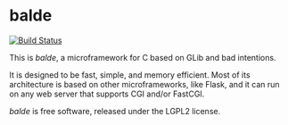 balde
=====

[![Build Status](https://travis-ci.org/rafaelmartins/balde.png)](https://travis-ci.org/rafaelmartins/balde)

This is *balde*, a microframework for C based on GLib and bad intentions.

It is designed to be fast, simple, and memory efficient. Most of its architecture is based on other microframeworks, like Flask, and it can run on any web server that supports CGI and/or FastCGI.

*balde* is free software, released under the LGPL2 license.
